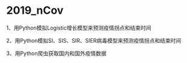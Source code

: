 # 2019_nCov

1、用Python模拟Logistic增长模型来预测疫情拐点和结束时间

2、用Python模拟SI、SIS、SIR、SIER病毒模型来预测疫情拐点和结束时间

3、用Python爬虫获取国内和国外疫情数据
